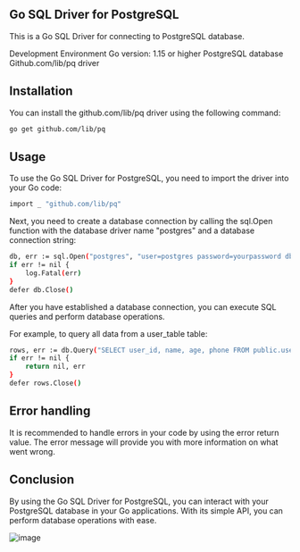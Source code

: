 ## Go SQL Driver for PostgreSQL
This is a Go SQL Driver for connecting to PostgreSQL database.

Development Environment
Go version: 1.15 or higher
PostgreSQL database
Github.com/lib/pq driver
## Installation
You can install the github.com/lib/pq driver using the following command:

```bash
go get github.com/lib/pq
```

## Usage
To use the Go SQL Driver for PostgreSQL, you need to import the driver into your Go code:

```bash
import _ "github.com/lib/pq"
```

Next, you need to create a database connection by calling the sql.Open function with the database driver name "postgres" and a database connection string:

```bash 
db, err := sql.Open("postgres", "user=postgres password=yourpassword dbname=mydb sslmode=disable")
if err != nil {
	log.Fatal(err)
}
defer db.Close()
```
After you have established a database connection, you can execute SQL queries and perform database operations.

For example, to query all data from a user_table table:

```bash 
rows, err := db.Query("SELECT user_id, name, age, phone FROM public.user_table")
if err != nil {
	return nil, err
}
defer rows.Close()
```

## Error handling
It is recommended to handle errors in your code by using the error return value. The error message will provide you with more information on what went wrong.

## Conclusion
By using the Go SQL Driver for PostgreSQL, you can interact with your PostgreSQL database in your Go applications. With its simple API, you can perform database operations with ease.



![image](https://user-images.githubusercontent.com/86070920/215500522-5e121cd9-a25c-4139-880f-544786173abb.png)

